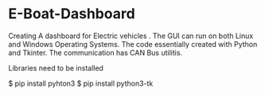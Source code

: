 # E-Boat-Dashboard
Creating A dashboard for Electric vehicles .
The GUI can run on both Linux and Windows Operating Systems.
The code essentially created with Python and Tkinter.
 The communication has CAN Bus utilitis.


Libraries need to be installed 

 $ pip install pyhton3
 $ pip install python3-tk
 

